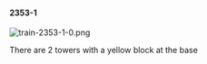#### 2353-1
![train-2353-1-0.png](https://github.com/lil-lab/nlvr/raw/master/nlvr/train/images/64/train-2353-1-0.png "train-2353-1-0.png")

There are 2 towers with a yellow block at the base